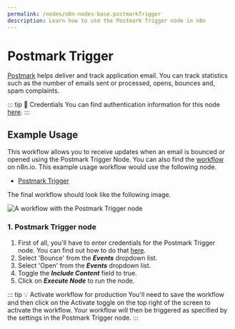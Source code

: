 ```yaml
---
permalink: /nodes/n8n-nodes-base.postmarkTrigger
description: Learn how to use the Postmark Trigger node in n8n
---
```


# Postmark Trigger

[Postmark](https://postmarkapp.com) helps deliver and track application email. You can track statistics such as the number of emails sent or processed, opens, bounces and, spam complaints.

::: tip 🔑 Credentials
You can find authentication information for this node [here](../../../credentials/Postmark/README.md).
:::

## Example Usage

This workflow allows you to receive updates when an email is bounced or opened using the Postmark Trigger Node. You can also find the [workflow](https://n8n.io/workflows/660) on n8n.io. This example usage workflow would use the following node.
- [Postmark Trigger]()

The final workflow should look like the following image.

![A workflow with the Postmark Trigger node](REDACTED)

### 1. Postmark Trigger node

1. First of all, you'll have to enter credentials for the Postmark Trigger node. You can find out how to do that [here](../../../credentials/Postmark/README.md).
2. Select 'Bounce' from the ***Events*** dropdown list.
3. Select 'Open' from the ***Events*** dropdown list.
4. Toggle the ***Include Content*** field to true.
5. Click on ***Execute Node*** to run the node.

::: tip 💡 Activate workflow for production
You'll need to save the workflow and then click on the Activate toggle on the top right of the screen to activate the workflow. Your workflow will then be triggered as specified by the settings in the Postmark Trigger node.
:::
